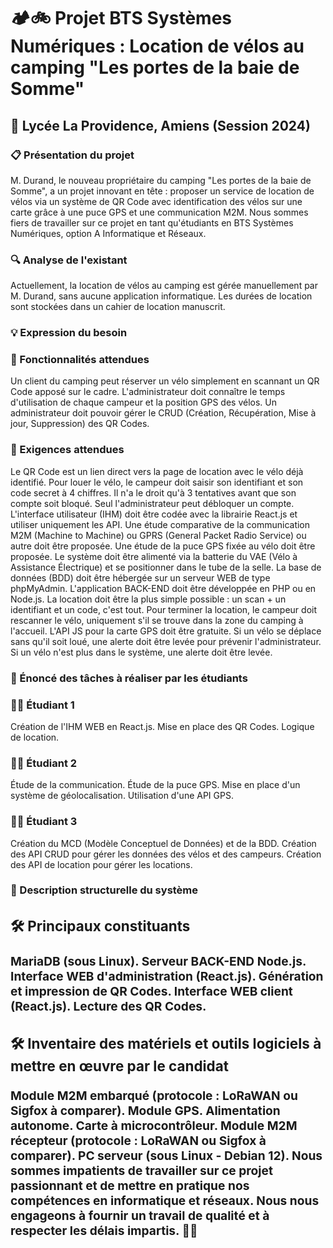 <h1><strong>🏕️🚲 Projet BTS Systèmes Numériques : Location de vélos au camping "Les portes de la baie de Somme"</strong></h1>
<h2></b>🏫 Lycée La Providence, Amiens (Session 2024)</b></h2>
<h3><b>📋 Présentation du projet</b></h3>
M. Durand, le nouveau propriétaire du camping "Les portes de la baie de Somme", a un projet innovant en tête : proposer un service de location de vélos via un système de QR Code avec identification des vélos sur une carte grâce à une puce GPS et une communication M2M. Nous sommes fiers de travailler sur ce projet en tant qu'étudiants en BTS Systèmes Numériques, option A Informatique et Réseaux.

<h3><b>🔍 Analyse de l'existant</b></h3>
Actuellement, la location de vélos au camping est gérée manuellement par M. Durand, sans aucune application informatique. Les durées de location sont stockées dans un cahier de location manuscrit.

<h3><b>💡 Expression du besoin</b></h3>
<h3><b>🔧 Fonctionnalités attendues</b></h3>
Un client du camping peut réserver un vélo simplement en scannant un QR Code apposé sur le cadre.
L'administrateur doit connaître le temps d'utilisation de chaque campeur et la position GPS des vélos.
Un administrateur doit pouvoir gérer le CRUD (Création, Récupération, Mise à jour, Suppression) des QR Codes.
<b><h3>📐 Exigences attendues</b></h3>
Le QR Code est un lien direct vers la page de location avec le vélo déjà identifié.
Pour louer le vélo, le campeur doit saisir son identifiant et son code secret à 4 chiffres. Il n'a le droit qu'à 3 tentatives avant que son compte soit bloqué. Seul l'administrateur peut débloquer un compte.
L'interface utilisateur (IHM) doit être codée avec la librairie React.js et utiliser uniquement les API.
Une étude comparative de la communication M2M (Machine to Machine) ou GPRS (General Packet Radio Service) ou autre doit être proposée.
Une étude de la puce GPS fixée au vélo doit être proposée.
Le système doit être alimenté via la batterie du VAE (Vélo à Assistance Électrique) et se positionner dans le tube de la selle.
La base de données (BDD) doit être hébergée sur un serveur WEB de type phpMyAdmin.
L'application BACK-END doit être développée en PHP ou en Node.js.
La location doit être la plus simple possible : un scan + un identifiant et un code, c'est tout.
Pour terminer la location, le campeur doit rescanner le vélo, uniquement s'il se trouve dans la zone du camping à l'accueil.
L'API JS pour la carte GPS doit être gratuite.
Si un vélo se déplace sans qu'il soit loué, une alerte doit être levée pour prévenir l'administrateur.
Si un vélo n'est plus dans le système, une alerte doit être levée.
<b><h3>🔨 Énoncé des tâches à réaliser par les étudiants</b></h3>
<b><h3>👨‍💻 Étudiant 1</b></h3>
Création de l'IHM WEB en React.js.
Mise en place des QR Codes.
Logique de location.
<b><h3>👩‍💻 Étudiant 2</b></h3>
Étude de la communication.
Étude de la puce GPS.
Mise en place d'un système de géolocalisation.
Utilisation d'une API GPS.
<b><h3>👨‍💻 Étudiant 3</b></h3>
Création du MCD (Modèle Conceptuel de Données) et de la BDD.
Création des API CRUD pour gérer les données des vélos et des campeurs.
Création des API de location pour gérer les locations.
<b><h3>🧱 Description structurelle du système<b><h3>
<b><h3>🛠️ Principaux constituants</b></h3>
MariaDB (sous Linux).
Serveur BACK-END Node.js.
Interface WEB d'administration (React.js).
Génération et impression de QR Codes.
Interface WEB client (React.js).
Lecture des QR Codes.
<b><h3>🛠️ Inventaire des matériels et outils logiciels à mettre en œuvre par le candidat</h3></b>
Module M2M embarqué (protocole : LoRaWAN ou Sigfox à comparer).
Module GPS.
Alimentation autonome.
Carte à microcontrôleur.
Module M2M récepteur (protocole : LoRaWAN ou Sigfox à comparer).
PC serveur (sous Linux - Debian 12).
Nous sommes impatients de travailler sur ce projet passionnant et de mettre en pratique nos compétences en informatique et réseaux. Nous nous engageons à fournir un travail de qualité et à respecter les délais impartis. 🚀🚀
